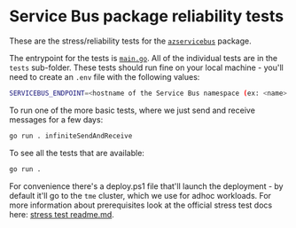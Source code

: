 # Service Bus package reliability tests

These are the stress/reliability tests for the [`azservicebus`](https://github.com/Azure/azure-sdk-for-go/tree/main/sdk/messaging/azservicebus) package.

The entrypoint for the tests is [`main.go`](./main.go). All of the individual tests are in the `tests` sub-folder. These tests should run fine on your local machine - you'll need to create an `.env` file with the following values:

```bash
SERVICEBUS_ENDPOINT=<hostname of the Service Bus namespace (ex: <name>.servicebus.windows.net)>
```

To run one of the more basic tests, where we just send and receive messages for a few days:

```bash
go run . infiniteSendAndReceive
```

To see all the tests that are available:

```bash
go run .
```

For convenience there's a deploy.ps1 file that'll launch the deployment - by default it'll go to the `tme` cluster, which we use for adhoc workloads. For more information about prerequisites look at the official stress test docs here: [stress test readme.md](https://github.com/Azure/azure-sdk-tools/tree/main/tools/stress-cluster/chaos).
